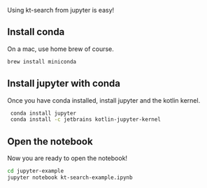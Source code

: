 Using kt-search from jupyter is easy! 


## Install conda

On a mac, use home brew of course.

```bash
brew install miniconda
```

## Install jupyter with conda

Once you have conda installed, install jupyter and the kotlin kernel.

```bash
 conda install jupyter
 conda install -c jetbrains kotlin-jupyter-kernel
```

## Open the notebook

Now you are ready to open the notebook!

```bash
cd jupyter-example
jupyter notebook kt-search-example.ipynb
```
